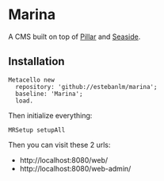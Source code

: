 Marina
=====

A CMS built on top of [Pillar](http://www.smalltalkhub.com/#!/~Pier/Pillar) and [Seaside](http://seaside.st).

## Installation

```smalltalk
Metacello new
  repository: 'github://estebanlm/marina';
  baseline: 'Marina';
  load.
```

Then initialize everything:

```
MRSetup setupAll
```

Then you can visit these 2 urls:

- http://localhost:8080/web/
- http://localhost:8080/web-admin/

